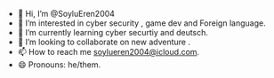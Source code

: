 - 👋 Hi, I’m @SoyluEren2004
- 👀 I’m interested in cyber security , game dev and Foreign language.
- 🌱 I’m currently learning cyber securtiy and deutsch.
- 💞️ I’m looking to collaborate on new adventure .
- 📫 How to reach me soylueren2004@icloud.com.
- 😄 Pronouns: he/them.

<!---
SoyluEren2004/SoyluEren2004 is a ✨ special ✨ repository because its `README.md` (this file) appears on your GitHub profile.
You can click the Preview link to take a look at your changes.
--->
